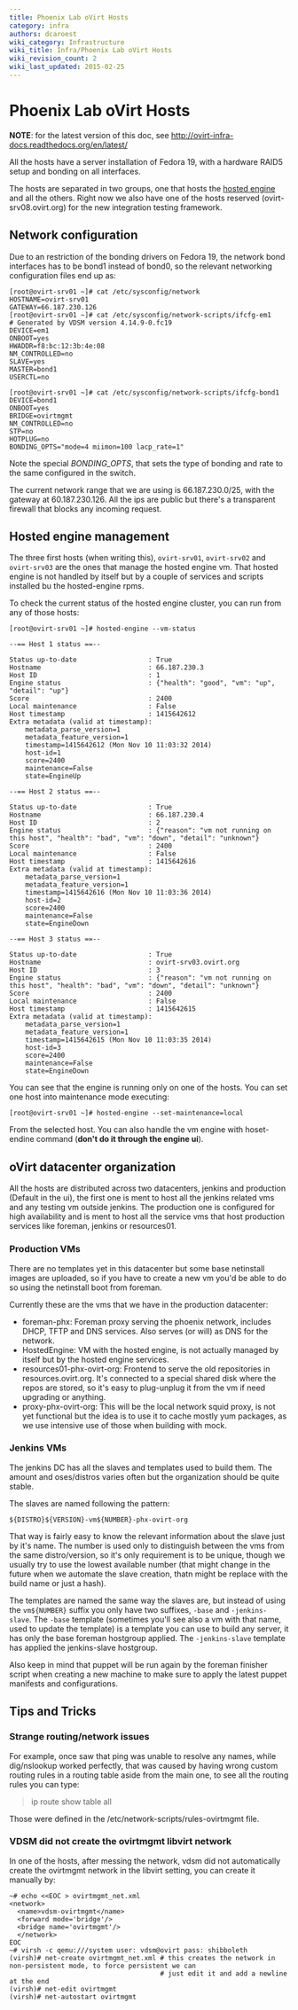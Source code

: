 ```yaml
---
title: Phoenix Lab oVirt Hosts
category: infra
authors: dcaroest
wiki_category: Infrastructure
wiki_title: Infra/Phoenix Lab oVirt Hosts
wiki_revision_count: 2
wiki_last_updated: 2015-02-25
---
```


# Phoenix Lab oVirt Hosts

**NOTE**: for the latest version of this doc, see <http://ovirt-infra-docs.readthedocs.org/en/latest/>

All the hosts have a server installation of Fedora 19, with a hardware RAID5 setup and bonding on all interfaces.

The hosts are separated in two groups, one that hosts the [hosted engine](/documentation/how-to/hosted-engine/) and all the others. Right now we also have one of the hosts reserved (ovirt-srv08.ovirt.org) for the new integration testing framework.

## Network configuration

Due to an restriction of the bonding drivers on Fedora 19, the network bond interfaces has to be bond1 instead of bond0, so the relevant networking configuration files end up as:

    [root@ovirt-srv01 ~]# cat /etc/sysconfig/network
    HOSTNAME=ovirt-srv01
    GATEWAY=66.187.230.126
    [root@ovirt-srv01 ~]# cat /etc/sysconfig/network-scripts/ifcfg-em1
    # Generated by VDSM version 4.14.9-0.fc19
    DEVICE=em1
    ONBOOT=yes
    HWADDR=f8:bc:12:3b:4e:08
    NM_CONTROLLED=no
    SLAVE=yes
    MASTER=bond1
    USERCTL=no

    [root@ovirt-srv01 ~]# cat /etc/sysconfig/network-scripts/ifcfg-bond1
    DEVICE=bond1
    ONBOOT=yes
    BRIDGE=ovirtmgmt
    NM_CONTROLLED=no
    STP=no
    HOTPLUG=no
    BONDING_OPTS="mode=4 miimon=100 lacp_rate=1"

Note the special *BONDING_OPTS*, that sets the type of bonding and rate to the same configured in the switch.

The current network range that we are using is 66.187.230.0/25, with the gateway at 60.187.230.126. All the ips are public but there's a transparent firewall that blocks any incoming request.

## Hosted engine management

The three first hosts (when writing this), `ovirt-srv01`, `ovirt-srv02` and `ovirt-srv03` are the ones that manage the hosted engine vm. That hosted engine is not handled by itself but by a couple of services and scripts installed bu the hosted-engine rpms.

To check the current status of the hosted engine cluster, you can run from any of those hosts:

    [root@ovirt-srv01 ~]# hosted-engine --vm-status

    --== Host 1 status ==--

    Status up-to-date                  : True
    Hostname                           : 66.187.230.3
    Host ID                            : 1
    Engine status                      : {"health": "good", "vm": "up", "detail": "up"}
    Score                              : 2400
    Local maintenance                  : False
    Host timestamp                     : 1415642612
    Extra metadata (valid at timestamp):
        metadata_parse_version=1
        metadata_feature_version=1
        timestamp=1415642612 (Mon Nov 10 11:03:32 2014)
        host-id=1
        score=2400
        maintenance=False
        state=EngineUp

    --== Host 2 status ==--

    Status up-to-date                  : True
    Hostname                           : 66.187.230.4
    Host ID                            : 2
    Engine status                      : {"reason": "vm not running on this host", "health": "bad", "vm": "down", "detail": "unknown"}
    Score                              : 2400
    Local maintenance                  : False
    Host timestamp                     : 1415642616
    Extra metadata (valid at timestamp):
        metadata_parse_version=1
        metadata_feature_version=1
        timestamp=1415642616 (Mon Nov 10 11:03:36 2014)
        host-id=2
        score=2400
        maintenance=False
        state=EngineDown

    --== Host 3 status ==--

    Status up-to-date                  : True
    Hostname                           : ovirt-srv03.ovirt.org
    Host ID                            : 3
    Engine status                      : {"reason": "vm not running on this host", "health": "bad", "vm": "down", "detail": "unknown"}
    Score                              : 2400
    Local maintenance                  : False
    Host timestamp                     : 1415642615
    Extra metadata (valid at timestamp):
        metadata_parse_version=1
        metadata_feature_version=1
        timestamp=1415642615 (Mon Nov 10 11:03:35 2014)
        host-id=3
        score=2400
        maintenance=False
        state=EngineDown

You can see that the engine is running only on one of the hosts. You can set one host into maintenance mode executing:

    [root@ovirt-srv01 ~]# hosted-engine --set-maintenance=local

From the selected host. You can also handle the vm engine with hoset-endine command (**don't do it through the engine ui**).

## oVirt datacenter organization

All the hosts are distributed across two datacenters, jenkins and production (Default in the ui), the first one is ment to host all the jenkins related vms and any testing vm outside jenkins. The production one is configured for high availability and is ment to host all the service vms that host production services like foreman, jenkins or resources01.

### Production VMs

There are no templates yet in this datacenter but some base netinstall images are uploaded, so if you have to create a new vm you'd be able to do so using the netinstall boot from foreman.

Currently these are the vms that we have in the production datacenter:

*   foreman-phx: Foreman proxy serving the phoenix network, includes DHCP, TFTP and DNS services. Also serves (or will) as DNS for the network.
*   HostedEngine: VM with the hosted engine, is not actually managed by itself but by the hosted engine services.
*   resources01-phx-ovirt-org: Frontend to serve the old repositories in resources.ovirt.org. It's connected to a special shared disk where the repos are stored, so it's easy to plug-unplug it from the vm if need upgrading or anything.
*   proxy-phx-ovirt-org: This will be the local network squid proxy, is not yet functional but the idea is to use it to cache mostly yum packages, as we use intensive use of those when building with mock.

### Jenkins VMs

The jenkins DC has all the slaves and templates used to build them. The amount and oses/distros varies often but the organization should be quite stable.

The slaves are named following the pattern:

    ${DISTRO}${VERSION}-vm${NUMBER}-phx-ovirt-org

That way is fairly easy to know the relevant information about the slave just by it's name. The number is used only to distinguish between the vms from the same distro/version, so it's only requirement is to be unique, though we usually try to use the lowest available number (that might change in the future when we automate the slave creation, thatn might be replace with the build name or just a hash).

The templates are named the same way the slaves are, but instead of using the `vm${NUMBER}` suffix you only have two suffixes, `-base` and `-jenkins-slave`. The `-base` template (sometimes you'll see also a vm with that name, used to update the template) is a template you can use to build any server, it has only the base foreman hostgroup applied. The `-jenkins-slave` template has applied the jenkins-slave hostgroup.

Also keep in mind that puppet will be run again by the foreman finisher script when creating a new machine to make sure to apply the latest puppet manifests and configurations.

## Tips and Tricks

### Strange routing/network issues

For example, once saw that ping was unable to resolve any names, while dig/nslookup worked perfectly, that was caused by having wrong custom routing rules in a routing table aside from the main one, to see all the routing rules you can type:

> ip route show table all

Those were defined in the /etc/network-scripts/rules-ovirtmgmt file.

### VDSM did not create the ovirtmgmt libvirt network

In one of the hosts, after messing the network, vdsm did not automatically create the ovirtmgmt network in the libvirt setting, you can create it manually by:

    ~# echo <<EOC > ovirtmgmt_net.xml
    <network>
      <name>vdsm-ovirtmgmt</name>
      <forward mode='bridge'/>
      <bridge name='ovirtmgmt'/>
      </network>
    EOC
    ~# virsh -c qemu:///system user: vdsm@ovirt pass: shibboleth
    (virsh)# net-create ovirtmgmt_net.xml # this creates the network in non-persistent mode, to force persistent we can
                                          # just edit it and add a newline at the end
    (virsh)# net-edit ovirtmgmt
    (virsh)# net-autostart ovirtmgmt

